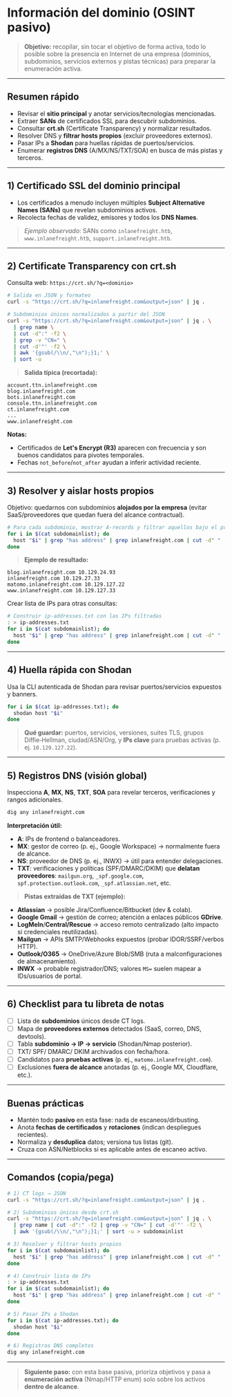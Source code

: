 # Información del dominio (OSINT pasivo)

> **Objetivo:** recopilar, sin tocar el objetivo de forma activa, todo lo posible sobre la presencia en Internet de una empresa (dominios, subdominios, servicios externos y pistas técnicas) para preparar la enumeración activa.

---

## Resumen rápido

* Revisar el **sitio principal** y anotar servicios/tecnologías mencionadas.
* Extraer **SANs** de certificados SSL para descubrir subdominios.
* Consultar **crt.sh** (Certificate Transparency) y normalizar resultados.
* Resolver DNS y **filtrar hosts propios** (excluir proveedores externos).
* Pasar IPs a **Shodan** para huellas rápidas de puertos/servicios.
* Enumerar **registros DNS** (A/MX/NS/TXT/SOA) en busca de más pistas y terceros.

---

## 1) Certificado SSL del dominio principal

* Los certificados a menudo incluyen múltiples **Subject Alternative Names (SANs)** que revelan subdominios activos.
* Recolecta fechas de validez, emisores y todos los **DNS Names**.

> *Ejemplo observado*: SANs como `inlanefreight.htb`, `www.inlanefreight.htb`, `support.inlanefreight.htb`.

---

## 2) Certificate Transparency con crt.sh

Consulta web: `https://crt.sh/?q=<dominio>`

```bash
# Salida en JSON y formateo
curl -s "https://crt.sh/?q=inlanefreight.com&output=json" | jq .

# Subdominios únicos normalizados a partir del JSON
curl -s "https://crt.sh/?q=inlanefreight.com&output=json" | jq . \
  | grep name \
  | cut -d":" -f2 \
  | grep -v "CN=" \
  | cut -d'"' -f2 \
  | awk '{gsub(/\\n/,"\n");}1;' \
  | sort -u
```

> **Salida típica (recortada):**

```
account.ttn.inlanefreight.com
blog.inlanefreight.com
bots.inlanefreight.com
console.ttn.inlanefreight.com
ct.inlanefreight.com
...
www.inlanefreight.com
```

**Notas:**

* Certificados de **Let's Encrypt (R3)** aparecen con frecuencia y son buenos candidatos para pivotes temporales.
* Fechas `not_before`/`not_after` ayudan a inferir actividad reciente.

---

## 3) Resolver y aislar hosts **propios**

Objetivo: quedarnos con subdominios **alojados por la empresa** (evitar SaaS/proveedores que quedan fuera del alcance contractual).

```bash
# Para cada subdominio, mostrar A-records y filtrar aquellos bajo el propio dominio/ASN
for i in $(cat subdomainlist); do
  host "$i" | grep "has address" | grep inlanefreight.com | cut -d" " -f1,4
done
```

> **Ejemplo de resultado:**

```
blog.inlanefreight.com 10.129.24.93
inlanefreight.com 10.129.27.33
matomo.inlanefreight.com 10.129.127.22
www.inlanefreight.com 10.129.127.33
```

Crear lista de IPs para otras consultas:

```bash
# Construir ip-addresses.txt con las IPs filtradas
: > ip-addresses.txt
for i in $(cat subdomainlist); do
  host "$i" | grep "has address" | grep inlanefreight.com | cut -d" " -f4 >> ip-addresses.txt
done
```

---

## 4) Huella rápida con Shodan

Usa la CLI autenticada de Shodan para revisar puertos/servicios expuestos y banners.

```bash
for i in $(cat ip-addresses.txt); do
  shodan host "$i"
done
```

> **Qué guardar:** puertos, servicios, versiones, suites TLS, grupos Diffie‑Hellman, ciudad/ASN/Org, y **IPs clave** para pruebas activas (p. ej. `10.129.127.22`).

---

## 5) Registros DNS (visión global)

Inspecciona **A**, **MX**, **NS**, **TXT**, **SOA** para revelar terceros, verificaciones y rangos adicionales.

```bash
dig any inlanefreight.com
```

**Interpretación útil:**

* **A**: IPs de frontend o balanceadores.
* **MX**: gestor de correo (p. ej., Google Workspace) → normalmente fuera de alcance.
* **NS**: proveedor de DNS (p. ej., INWX) → útil para entender delegaciones.
* **TXT**: verificaciones y políticas (SPF/DMARC/DKIM) que **delatan proveedores**: `mailgun.org`, `_spf.google.com`, `spf.protection.outlook.com`, `_spf.atlassian.net`, etc.

> **Pistas extraídas de TXT (ejemplo):**

* **Atlassian** → posible Jira/Confluence/Bitbucket (dev & colab).
* **Google Gmail** → gestión de correo; atención a enlaces públicos **GDrive**.
* **LogMeIn**/**Central/Rescue** → acceso remoto centralizado (alto impacto si credenciales reutilizadas).
* **Mailgun** → APIs SMTP/Webhooks expuestos (probar IDOR/SSRF/verbos HTTP).
* **Outlook/O365** → OneDrive/Azure Blob/SMB (ruta a malconfiguraciones de almacenamiento).
* **INWX** → probable registrador/DNS; valores `MS=` suelen mapear a IDs/usuarios de portal.

---

## 6) Checklist para tu libreta de notas

* [ ] Lista de **subdominios** únicos desde CT logs.
* [ ] Mapa de **proveedores externos** detectados (SaaS, correo, DNS, devtools).
* [ ] Tabla **subdominio → IP → servicio** (Shodan/Nmap posterior).
* [ ] TXT/ SPF/ DMARC/ DKIM archivados con fecha/hora.
* [ ] Candidatos para **pruebas activas** (p. ej., `matomo.inlanefreight.com`).
* [ ] Exclusiones **fuera de alcance** anotadas (p. ej., Google MX, Cloudflare, etc.).

---

## Buenas prácticas

* Mantén todo **pasivo** en esta fase: nada de escaneos/dirbusting.
* Anota **fechas de certificados** y **rotaciones** (indican despliegues recientes).
* Normaliza y **desduplica** datos; versiona tus listas (git).
* Cruza con ASN/Netblocks si es aplicable antes de escaneo activo.

---

## Comandos (copia/pega)

```bash
# 1) CT logs → JSON
curl -s "https://crt.sh/?q=inlanefreight.com&output=json" | jq .

# 2) Subdominios únicos desde crt.sh
curl -s "https://crt.sh/?q=inlanefreight.com&output=json" | jq . \
  | grep name | cut -d":" -f2 | grep -v "CN=" | cut -d'"' -f2 \
  | awk '{gsub(/\\n/,"\n");}1;' | sort -u > subdomainlist

# 3) Resolver y filtrar hosts propios
for i in $(cat subdomainlist); do
  host "$i" | grep "has address" | grep inlanefreight.com | cut -d" " -f1,4
done

# 4) Construir lista de IPs
: > ip-addresses.txt
for i in $(cat subdomainlist); do
  host "$i" | grep "has address" | grep inlanefreight.com | cut -d" " -f4 >> ip-addresses.txt
done

# 5) Pasar IPs a Shodan
for i in $(cat ip-addresses.txt); do
  shodan host "$i"
done

# 6) Registros DNS completos
dig any inlanefreight.com
```

---

> **Siguiente paso:** con esta base pasiva, prioriza objetivos y pasa a **enumeración activa** (Nmap/HTTP enum) solo sobre los activos **dentro de alcance**.

